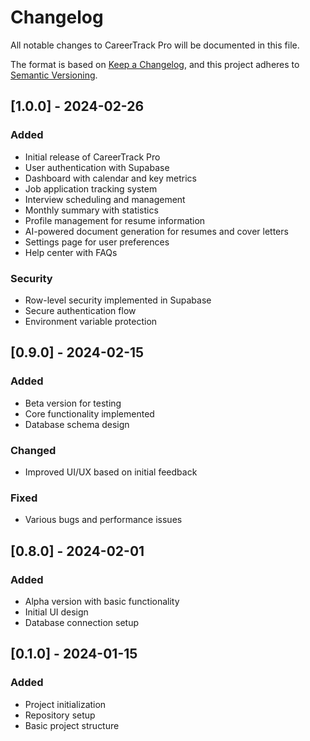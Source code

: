 # Changelog

All notable changes to CareerTrack Pro will be documented in this file.

The format is based on [Keep a Changelog](https://keepachangelog.com/en/1.0.0/),
and this project adheres to [Semantic Versioning](https://semver.org/spec/v2.0.0.html).

## [1.0.0] - 2024-02-26

### Added

- Initial release of CareerTrack Pro
- User authentication with Supabase
- Dashboard with calendar and key metrics
- Job application tracking system
- Interview scheduling and management
- Monthly summary with statistics
- Profile management for resume information
- AI-powered document generation for resumes and cover letters
- Settings page for user preferences
- Help center with FAQs

### Security

- Row-level security implemented in Supabase
- Secure authentication flow
- Environment variable protection

## [0.9.0] - 2024-02-15

### Added

- Beta version for testing
- Core functionality implemented
- Database schema design

### Changed

- Improved UI/UX based on initial feedback

### Fixed

- Various bugs and performance issues

## [0.8.0] - 2024-02-01

### Added

- Alpha version with basic functionality
- Initial UI design
- Database connection setup

## [0.1.0] - 2024-01-15

### Added

- Project initialization
- Repository setup
- Basic project structure

